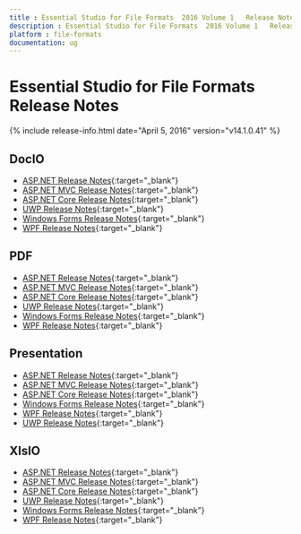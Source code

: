 ```yaml
---
title : Essential Studio for File Formats  2016 Volume 1   Release Notes  
description : Essential Studio for File Formats  2016 Volume 1   Release Notes  
platform : file-formats
documentation: ug
---
```


# Essential Studio for File Formats  Release Notes  

{% include release-info.html date="April 5, 2016"  version="v14.1.0.41" %} 

## DocIO

* [ASP.NET Release Notes](/aspnet/release-notes/v14.1.0.41#docio){:target="_blank"}
* [ASP.NET MVC Release Notes](/aspnetmvc/release-notes/v14.1.0.41#docio){:target="_blank"}
* [ASP.NET Core Release Notes](/aspnet-core/release-notes/v14.1.0.41#docio){:target="_blank"}
* [UWP Release Notes](/uwp/release-notes/v14.1.0.41#docio){:target="_blank"}
* [Windows Forms Release Notes](/windowsforms/release-notes/v14.1.0.41#docio){:target="_blank"}
* [WPF Release Notes](/wpf/release-notes/v14.1.0.41#docio){:target="_blank"}


## PDF

* [ASP.NET Release Notes](/aspnet/release-notes/v14.1.0.41#pdf){:target="_blank"}
* [ASP.NET MVC Release Notes](/aspnetmvc/release-notes/v14.1.0.41#pdf){:target="_blank"}
* [ASP.NET Core Release Notes](/aspnet-core/release-notes/v14.1.0.41#pdf){:target="_blank"}
* [UWP Release Notes](/uwp/release-notes/v14.1.0.41#pdf){:target="_blank"}
* [Windows Forms Release Notes](/windowsforms/release-notes/v14.1.0.41#pdf){:target="_blank"}
* [WPF Release Notes](/wpf/release-notes/v14.1.0.41#pdf){:target="_blank"}


## Presentation

* [ASP.NET Release Notes](/aspnet/release-notes/v14.1.0.41#presentation){:target="_blank"}
* [ASP.NET MVC Release Notes](/aspnetmvc/release-notes/v14.1.0.41#presentation){:target="_blank"}
* [ASP.NET Core Release Notes](/aspnet-core/release-notes/v14.1.0.41#presentation){:target="_blank"}
* [Windows Forms Release Notes](/windowsforms/release-notes/v14.1.0.41#presentation){:target="_blank"}
* [WPF Release Notes](/wpf/release-notes/v14.1.0.41#presentation){:target="_blank"}
* [UWP Release Notes](/uwp/release-notes/v14.1.0.41#presentation){:target="_blank"}


## XlsIO

* [ASP.NET Release Notes](/aspnet/release-notes/v14.1.0.41#xlsio){:target="_blank"}
* [ASP.NET MVC Release Notes](/aspnetmvc/release-notes/v14.1.0.41#xlsio){:target="_blank"}
* [ASP.NET Core Release Notes](/aspnet-core/release-notes/v14.1.0.41#xlsio){:target="_blank"}
* [UWP Release Notes](/uwp/release-notes/v14.1.0.41#xlsio){:target="_blank"}
* [Windows Forms Release Notes](/windowsforms/release-notes/v14.1.0.41#xlsio){:target="_blank"}
* [WPF Release Notes](/wpf/release-notes/v14.1.0.41#xlsio){:target="_blank"}
